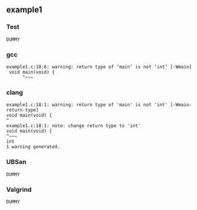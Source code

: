 ## example1
### Test
```
DUMMY
```
### gcc
```
example1.c:18:6: warning: return type of ‘main’ is not ‘int’ [-Wmain]
 void main(void) {
      ^~~~
```
### clang
```
example1.c:18:1: warning: return type of 'main' is not 'int' [-Wmain-return-type]
void main(void) {
^
example1.c:18:1: note: change return type to 'int'
void main(void) {
^~~~
int
1 warning generated.
```
### UBSan
```
DUMMY
```
### Valgrind
```
DUMMY
```
